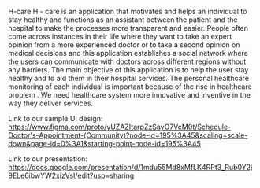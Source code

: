 H-care
H - care is an application that motivates and helps an individual to stay healthy and functions as  an assistant between the patient and the hospital to make the processes more  transparent and easier. People often come across instances in their life where they  want to take an expert opinion from a more experienced doctor or to take a second  opinion on medical decisions and this application establishes a social network  where the users can communicate with doctors across different regions without any  barriers.
The main objective of this application is to help the user stay healthy and to aid them in  their hospital services. The personal healthcare monitoring of each individual is important because of the rise in healthcare problem . We need healthcare system more innovative and inventive in the way they deliver services.


Link to our sample UI design: https://www.figma.com/proto/yUZAZItarpZzSayO7VcM0t/Schedule-Doctor's-Appointment-(Community)?node-id=195%3A45&scaling=scale-down&page-id=0%3A1&starting-point-node-id=195%3A45

Link to our presentation: https://docs.google.com/presentation/d/1mdu55Md8xMfLK4RPt3_Rub0Y2j9ELe6ibwYW2xizVsI/edit?usp=sharing
